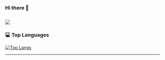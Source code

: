 ### Hi there 👋

<!--
**oliveira88/oliveira88** is a ✨ _special_ ✨ repository because its `README.md` (this file) appears on your GitHub profile.

Here are some ideas to get you started:

- 🔭 I’m currently working on ITIX
- 🌱 I’m currently learning ...
- 👯 I’m looking to collaborate on ...
- 🤔 I’m looking for help with ...
- 💬 Ask me about ...
- 📫 How to reach me: ...
- 😄 Pronouns: ...
- ⚡ Fun fact: ...
-->
<!--
![Github stats](https://github-readme-stats.vercel.app/api?username=oliveira88&show_icons=true&theme=tokyonight)
-->
![](https://komarev.com/ghpvc/?username=oliveira88)
---

### 💻 Top Languages
[![Top Langs](https://github-readme-stats.vercel.app/api/top-langs/?username=oliveira88&layout=compact&theme=tokyonight&hide_title=true)](https://github.com/oliveira88/github-readme-stats)

---
